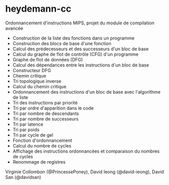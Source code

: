 heydemann-cc
============

Ordonnancement d'instructions MIPS, projet du module de compilation avancée


* Construction de la liste des fonctions dans un programme
* Construction des blocs de base d'une fonction
* Calcul des prédecesseurs et des successeurs d'un bloc de base
* Calcul du graphe de flot de contrôle (CFG) d'un programme
* Graphe de flot de données (DFG)
* Calcul des dépendances entre les instructions d'un bloc de base
* Constructeur DFG
* Chemin critique
* Tri topologique inverse
* Calcul du chemin critique
* Ordonnancement des instructions d'un bloc de base avec l'algorithme de liste
* Tri des instructions par priorité
* Tri par ordre d'apparition dans le code
* Tri par nombre de descendants
* Tri par nombre de successeurs
* Tri par latence
* Tri par poids
* Tri par cycle de gel
* Fonction d'ordonnancement
* Calcul du nombre de cycles
* Affichage des instructions ordonnancées et comparaison du nombres de cycles
* Renommage de registres


Virginie Collombon (@PrincessePoney), David Ieong (@david-ieong), David San (@davidsan)
